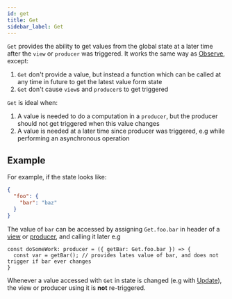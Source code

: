 ```yaml
---
id: get
title: Get
sidebar_label: Get
---
```


`Get` provides the ability to get values from the global state at a later time
after the `view` or `producer` was triggered. It works the same way as
[Observe](/docs/api/observe), except:
1. `Get` don't provide a value, but instead a function which can be called at
   any time in future to get the latest value form state
2. `Get` don't cause `view`s and `producer`s to get triggered

`Get` is ideal when:
1. A value is needed to do a computation in a `producer`, but the producer
   should not get triggered when this value changes
2. A value is needed at a later time since producer was triggered, e.g while
   performing an asynchronous operation

## Example

For example, if the state looks like:

```json
{
  "foo": {
    "bar": "baz"
  }
}
```

The value of `bar` can be accessed by assigning `Get.foo.bar` in header of a
[view](/docs/api/view) or [producer](/docs/api/producer), and calling it later
e.g

```
const doSomeWork: producer = ({ getBar: Get.foo.bar }) => {
  const var = getBar(); // provides lates value of bar, and does not trigger if bar ever changes
}
```

Whenever a value accessed with `Get` in state is changed (e.g with
[Update](/docs/api/update)), the view or producer using it is **not** re-triggered.

